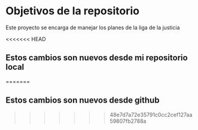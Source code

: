 # Objetivos de la repositorio

Este proyecto se encarga de manejar los planes de la liga de la justicia


<<<<<<< HEAD
## Estos cambios son nuevos desde mi repositorio local
=======
## Estos cambios son nuevos desde github
>>>>>>> 48e7d7a72e35791c0cc2cef127aa59807fb2788a
